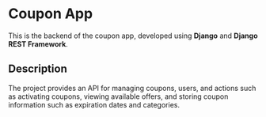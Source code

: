 # Coupon App

This is the backend of the coupon app, developed using **Django** and **Django REST Framework**.

## Description

The project provides an API for managing coupons, users, and actions such as activating coupons, viewing available offers, and storing coupon information such as expiration dates and categories.



